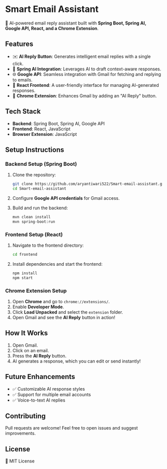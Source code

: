 # Smart Email Assistant

🚀 AI-powered email reply assistant built with **Spring Boot, Spring AI, Google API, React, and a Chrome Extension**.

## Features
- ✉️ **AI Reply Button**: Generates intelligent email replies with a single click.
- 🤖 **Spring AI Integration**: Leverages AI to draft context-aware responses.
- 🌐 **Google API**: Seamless integration with Gmail for fetching and replying to emails.
- 🎨 **React Frontend**: A user-friendly interface for managing AI-generated responses.
- 🧩 **Chrome Extension**: Enhances Gmail by adding an "AI Reply" button.

## Tech Stack
- **Backend**: Spring Boot, Spring AI, Google API
- **Frontend**: React, JavaScript
- **Browser Extension**: JavaScript

## Setup Instructions

### Backend Setup (Spring Boot)
1. Clone the repository:
   ```bash
   git clone https://github.com/aryantiwari522/Smart-email-assistant.git
   cd Smart-email-assistant
   ```

2. Configure **Google API credentials** for Gmail access.
3. Build and run the backend:
   ```bash
   mvn clean install
   mvn spring-boot:run
   ```

### Frontend Setup (React)
1. Navigate to the frontend directory:
   ```bash
   cd frontend
   ```
2. Install dependencies and start the frontend:
   ```bash
   npm install
   npm start
   ```

### Chrome Extension Setup
1. Open **Chrome** and go to `chrome://extensions/`.
2. Enable **Developer Mode**.
3. Click **Load Unpacked** and select the `extension` folder.
4. Open Gmail and see the **AI Reply** button in action!

## How It Works
1. Open Gmail.
2. Click on an email.
3. Press the **AI Reply** button.
4. AI generates a response, which you can edit or send instantly!

## Future Enhancements
- ✅ Customizable AI response styles
- ✅ Support for multiple email accounts
- ✅ Voice-to-text AI replies

## Contributing
Pull requests are welcome! Feel free to open issues and suggest improvements.

## License
📜 MIT License
